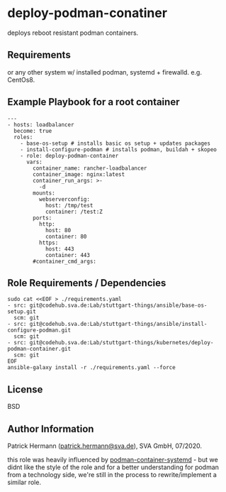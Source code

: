 deploy-podman-conatiner
=======================

deploys reboot resistant podman containers.

Requirements
------------

or any other system w/ installed podman, systemd + firewalld. e.g. CentOs8.

Example Playbook for a root container 
-------------------------------------

```
---
- hosts: loadbalancer
  become: true
  roles:
    - base-os-setup # installs basic os setup + updates packages
    - install-configure-podman # installs podman, buildah + skopeo
    - role: deploy-podman-container
      vars: 
        container_name: rancher-loadbalancer
        container_image: nginx:latest
        container_run_args: >-
          -d
        mounts:
          webserverconfig:
            host: /tmp/test
            container: /test:Z
        ports:
          http:
            host: 80
            container: 80
          https:
            host: 443
            container: 443  
        #container_cmd_args: 
```

Role Requirements / Dependencies
--------------------------------

```
sudo cat <<EOF > ./requirements.yaml
- src: git@codehub.sva.de:Lab/stuttgart-things/ansible/base-os-setup.git
  scm: git
- src: git@codehub.sva.de:Lab/stuttgart-things/ansible/install-configure-podman.git
  scm: git
- src: git@codehub.sva.de:Lab/stuttgart-things/kubernetes/deploy-podman-container.git
  scm: git
EOF
ansible-galaxy install -r ./requirements.yaml --force
```

License
-------

BSD

Author Information
------------------

Patrick Hermann (patrick.hermann@sva.de), SVA GmbH, 07/2020.

this role was heavily influenced by [podman-container-systemd](https://github.com/ikke-t/podman-container-systemd) - but we didnt like the style of the role and for a better understanding for podman from a technology side, we're still in the process to rewrite/implement a similar role. 
